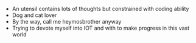 - An utensil contains lots of thoughts but constrained with coding ability
- Dog and cat lover
- By the way, call me heymosbrother anyway
- Trying to devote myself into IOT and with to make progress in this vast world

